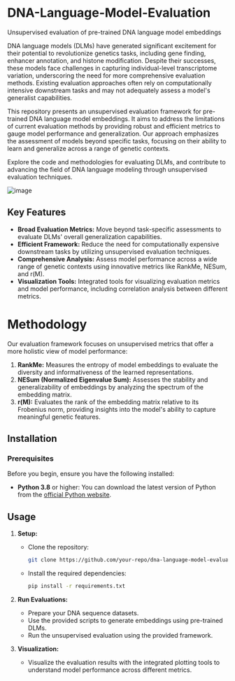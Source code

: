 # DNA-Language-Model-Evaluation
Unsupervised evaluation of pre-trained DNA language model embeddings


DNA language models (DLMs) have generated significant excitement for their potential to revolutionize genetics tasks, including gene finding, enhancer annotation, and histone modification. Despite their successes, these models face challenges in capturing individual-level transcriptome variation, underscoring the need for more comprehensive evaluation methods. Existing evaluation approaches often rely on computationally intensive downstream tasks and may not adequately assess a model's generalist capabilities.

This repository presents an unsupervised evaluation framework for pre-trained DNA language model embeddings. It aims to address the limitations of current evaluation methods by providing robust and efficient metrics to gauge model performance and generalization. Our approach emphasizes the assessment of models beyond specific tasks, focusing on their ability to learn and generalize across a range of genetic contexts.

Explore the code and methodologies for evaluating DLMs, and contribute to advancing the field of DNA language modeling through unsupervised evaluation techniques.

![image](https://github.com/user-attachments/assets/fd43e189-2fcf-4b03-b173-22c1c615d460)


## Key Features

- **Broad Evaluation Metrics:** Move beyond task-specific assessments to evaluate DLMs' overall generalization capabilities.
- **Efficient Framework:** Reduce the need for computationally expensive downstream tasks by utilizing unsupervised evaluation techniques.
- **Comprehensive Analysis:** Assess model performance across a wide range of genetic contexts using innovative metrics like RankMe, NESum, and r(M).
- **Visualization Tools:** Integrated tools for visualizing evaluation metrics and model performance, including correlation analysis between different metrics.

# Methodology

Our evaluation framework focuses on unsupervised metrics that offer a more holistic view of model performance:

1. **RankMe:** Measures the entropy of model embeddings to evaluate the diversity and informativeness of the learned representations.
2. **NESum (Normalized Eigenvalue Sum):** Assesses the stability and generalizability of embeddings by analyzing the spectrum of the embedding matrix.
3. **r(M):** Evaluates the rank of the embedding matrix relative to its Frobenius norm, providing insights into the model's ability to capture meaningful genetic features.


## Installation

### Prerequisites

Before you begin, ensure you have the following installed:

- **Python 3.8** or higher: You can download the latest version of Python from the [official Python website](https://www.python.org/downloads/).
  

## Usage

1. **Setup:**
   - Clone the repository: 
     ```bash
     git clone https://github.com/your-repo/dna-language-model-evaluation.git
     ```
   - Install the required dependencies:
     ```bash
     pip install -r requirements.txt
     ```

2. **Run Evaluations:**
   - Prepare your DNA sequence datasets.
   - Use the provided scripts to generate embeddings using pre-trained DLMs.
   - Run the unsupervised evaluation using the provided framework.

3. **Visualization:**
   - Visualize the evaluation results with the integrated plotting tools to understand model performance across different metrics.



